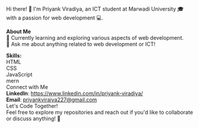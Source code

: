 Hi there! 👋
I'm Priyank Viradiya, an ICT student at Marwadi University 🎓 with a passion for web development 💻.

**About Me** <br>
🌱 Currently learning and exploring various aspects of web development. <br>
💬 Ask me about anything related to web development or ICT! <br>

**Skills:** <br>
HTML <br>
CSS <br>
JavaScript <br>
mern <br>
Connect with Me <br>
**LinkedIn**: https://www.linkedin.com/in/priyank-viradiya/ <br>
**Email**: priyankviraiya227@gmail.com <br>
Let's Code Together! <br>
Feel free to explore my repositories and reach out if you'd like to collaborate or discuss anything! 🚀 <br>
